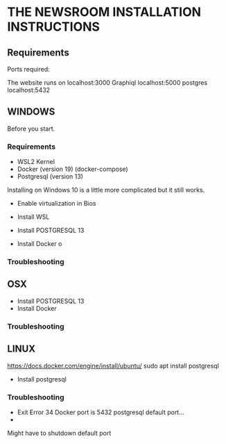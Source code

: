# THE NEWSROOM INSTALLATION INSTRUCTIONS


## Requirements

Ports required:

The website runs on localhost:3000
Graphiql
localhost:5000
postgres
localhost:5432

## WINDOWS

Before you start. 

### Requirements
* WSL2 Kernel
* Docker (version 19) (docker-compose)
* Postgresql (version 13) 
 
Installing on Windows 10 is a little more complicated but it still works. 

* Enable virtualization in Bios

* Install WSL
* Install POSTGRESQL 13
* Install Docker o


### Troubleshooting

## OSX
* Install POSTGRESQL 13
* Install Docker 


### Troubleshooting

## LINUX

https://docs.docker.com/engine/install/ubuntu/
sudo apt install postgresql 
* Install postgresql


### Troubleshooting
* Exit Error 34 Docker port is 5432 postgresql default port...
* 

Might have to shutdown default port 





